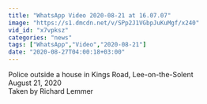 ```yaml
---
title: "WhatsApp Video 2020-08-21 at 16.07.07"
image: "https://s1.dmcdn.net/v/SPp2J1VGbpJuKuMgf/x240"
vid_id: "x7vpksz"
categories: "news"
tags: ["WhatsApp","Video","2020-08-21"]
date: "2020-08-27T04:00:18+03:00"
---
```

Police outside a house in Kings Road, Lee-on-the-Solent  <br>August 21, 2020  <br>Taken by Richard Lemmer
